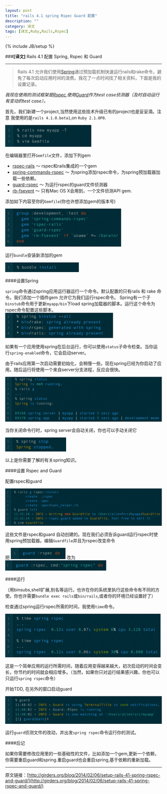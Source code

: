 ```yaml
---
layout: post
title: "rails 4.1 spring Rspec Guard 配置"
description: ""
category: 译文
tags: [译文,Ruby,Rails,Rspec]
---
```

{% include JB/setup %}


###**[译文]** Rails 4.1 配置 Spring, Rspec 和 Guard


----------


> Rails 4.1 允许我们使用[Spring](https://github.com/rails/spring)通过预加载机制快速运行rails和rake命令，避免了每次启动应用时间的浪费。我花了一点时间找了相关资料，下面是我的设置记录。

*我现在使用的测试框架是[Rspec](http://rspec.info/),使用[Guard](https://github.com/guard/guard)作为test case侦测器（及时自动运行有变动的test case）。*

首先，我们新建一个project,当然使用这些技术升级已有的project也是妥妥滴。注意 我使用的是`rails 4.1.0.beta1`,on `Ruby 2.1.0P0`.

![Alt text](/article_images/rsrg1.png)

在编辑器里打开`Gemfile`文件，添加下列gem

- [rspec-rails](https://rubygems.org/gems/rspec-rails) ～ rspec和rails集成的一个gem
- [spring-commands-rspec](https://rubygems.org/gems/spring-commands-rspec) ～ 为spring添加rspec命令，为spring预加载器加载一些依赖。
- [guard-rspec](https://rubygems.org/gems/guard-rspec) ～ 为运行rspec的guard文件侦测器
- [rb-fsevent](https://rubygems.org/gems/rb-fsevent) ～ 只有Mac OS X会用到，一个文件侦测API gem. 

添加如下内容至你的`Gemfile`(你也许想添加gem的版本号)

![Alt text](/article_images/rsrg2.png)

运行`bundle`安装新添加的gem

![Alt text](/article_images/rsrg3.png)

####设置Spring

`spring`命令通过spring应用运行器运行一个命令。默认配置的只有rails 和 rake 命令。我们添加一个插件gem 允许它为我们运行rspec命令。
Spring有一个子`binstub`命令用于更新`myapp/bin`下load spring加载器的脚本。运行这个命令为rspec命令配置这些脚本。
![Alt text](/article_images/rsrg4.png)

如果有一个应用使用spring在后台运行，你可以使用`status`子命令检查。当你运行`spring-enabled`命令，它会启动server。

由于rails应用第一次启动需要初始化，会稍慢一些。现在spring已经为你启动了应用。随后运行将使用一个来自server分支进程，反应会很快。

![Alt text](/article_images/rsrg5.png)


当你关闭命令行时，spring server会自动关闭，你也可以手动关闭它

![Alt text](/article_images/rsrg6.png)


以上是你需要了解的有关spring知识。

####设置 Rspec and Guard

配置rspec和guard

![Alt text](/article_images/rsrg8.png)

这些文件是rspec和guard 自动创建的。现在我们必须告诉guard运行rspec时使用spring预加载器。编辑`Guardfile`并且为rspec改变命令

把
![Alt text](/article_images/rsrg9.png)
改为
![Alt text](/article_images/rsrg10.png)

####运行

（用binsubs,shell扩展,别名等运行。也许在你的系统里执行这些命令有不同的方使。你也许需要`bundle exec rails`或`bin/rails`,或者你的环境已经设置好了）

检查通过spring运行rspec所需的时间，我使用`time`命令。

![Alt text](/article_images/rsrg11.png)

这是一个简单应用的运行所需时间，随着应用变得越来越大，初次启动的时间会变长，你节约的时间就会相应增多。（当然，如果你只对运行结果感兴趣，你也可以只运行`spring rspec`命令）

开始TDD, 在另外的窗口启动guard

![Alt text](/article_images/rsrg12.png)

运行`guard`侦测文件的改动，并出发`spring rspec`命令运行你的测试。

####后记

如果你需要修改应用里的一些基础性的文件，比如添加一个gem,更新一个依赖，你需要重启guard和spring.重启guard也会重启spring,基于依赖的重新加载。


----------


原文链接：[http://girders.org/blog/2014/02/06/setup-rails-41-spring-rspec-and-guard/](http://girders.org/blog/2014/02/06/setup-rails-41-spring-rspec-and-guard/)
